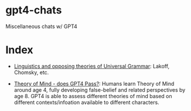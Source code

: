 # gpt4-chats
 Miscellaneous chats w/ GPT4

# Index

- [Linguistics and opposing theories of Universal Grammar](https://github.com/charlieflipside/gpt4-chats/blob/main/lakoff-linguistics-grammar-chomsky-gpt4.txt): Lakoff, Chomsky, etc.

- [Theory of Mind - does GPT4 Pass?](https://github.com/charlieflipside/gpt4-chats/blob/main/theory_of_mind_gpt4.txt): Humans learn Theory of Mind around age 4, fully developing false-belief and related perspectives by age 8. GPT4 is able to assess different theories of mind based on different contexts/infoation available to different characters.

